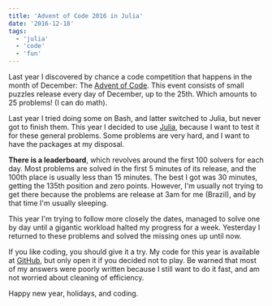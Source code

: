 ```yaml
---
title: 'Advent of Code 2016 in Julia'
date: '2016-12-18'
tags:
  - 'julia'
  - 'code'
  - 'fun'
---
```


Last year I discovered by chance a code competition that happens in the month
of December: The [Advent of Code](http://adventofcode.com).
This event consists of small puzzles release every day of December, up to the
25th. Which amounts to 25 problems! (I can do math).

Last year I tried doing some on Bash, and latter switched to Julia, but never
got to finish them.
This year I decided to use [Julia](https://julialang.org), because I want to
test it for these general problems. Some problems are very hard, and I want
to have the packages at my disposal.

**There is a leaderboard**, which revolves around the first 100 solvers for
each day. Most problems are solved in the first 5 minutes of its release, and
the 100th place is usually less than 15 minutes. The best I got was 30 minutes,
getting the 135th position and zero points. However, I'm usually not trying to
get there because the problems are release at 3am for me (Brazil), and by that
time I'm usually sleeping.

This year I'm trying to follow more closely the dates, managed to solve one by
day until a gigantic workload halted my progress for a week. Yesterday I
returned to these problems and solved the missing ones up until now.

If you like coding, you should give it a try. My code for this year is
available at [GitHub](https://github.com/abelsiqueira/AoC2016), but only open
it if you decided not to play. Be warned that most of my answers were poorly
written because I still want to do it fast, and am not worried about cleaning
of efficiency.

Happy new year, holidays, and coding.
